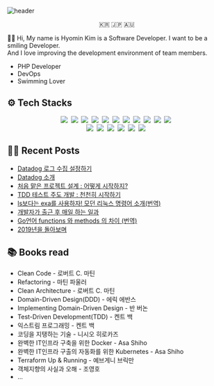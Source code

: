 ![header](https://capsule-render.vercel.app/api?type=waving&color=gradient&height=200&section=header&text=Defensive%20programming&fontSize=80)
<p align="center">🇰🇷 🇯🇵 🇦🇺 </p>
👋🏻  Hi, My name is Hyomin Kim is a Software Developer. I want to be a smiling Developer. <br>
And I love improving the development environment of team members. 

- PHP Developer
- DevOps
- Swimming Lover



## ⚙️ Tech Stacks
<p align="center">
  <img src="https://img.shields.io/badge/PHP-777BB4?&style=flat-square&logo=php&logoColor=white"/>&nbsp 
  <img src="https://img.shields.io/badge/Javascript-ffb13b?style=flat-square&logo=javascript&logoColor=white"/></a>&nbsp 
  <img src="https://img.shields.io/badge/Typescript-3178C6?style=flat-square&logo=typescript&logoColor=white"/></a>&nbsp 
  <img src="https://img.shields.io/badge/Vue.js-4FC08D?style=flat-square&logo=Vuedotjs&logoColor=white"/></a>&nbsp 
  <img src="https://img.shields.io/badge/React.js-61DAFB?style=flat-square&logo=React&logoColor=white"/></a>&nbsp 
  <img src="https://img.shields.io/badge/Next.js-000000?style=flat-square&logo=Nextdotjs&logoColor=white"/></a>&nbsp 
  <img src="https://img.shields.io/badge/Node.js-339933?style=flat-square&logo=Nodedotjs&logoColor=white"/></a>&nbsp 
  <img src="https://img.shields.io/badge/aws-333664?style=flat-square&logo=amazon-aws&logoColor=white"/></a>&nbsp 
  <img src="https://img.shields.io/badge/Mysql-E6B91E?style=flat-square&logo=MySql&logoColor=white"/></a>&nbsp 
  <img src="https://img.shields.io/badge/PostgreSQL-4169E1?style=flat-square&logo=PostgreSQL&logoColor=white"/></a>&nbsp 
  <img src="https://img.shields.io/badge/Linux-FCC624?style=flat-square&logo=Linux&logoColor=white"/></a>&nbsp 
  <br>
  <img src="https://img.shields.io/badge/Docker-2496ED?style=flat-square&logo=Docker&logoColor=white"/></a>&nbsp 
  <img src="https://img.shields.io/badge/Kubernetes-326CE5?style=flat-square&logo=Kubernetes&logoColor=white"/></a>&nbsp 
  <img src="https://img.shields.io/badge/Datadog-632CA6?style=flat-square&logo=Datadog&logoColor=white"/></a>&nbsp 
  <img src="https://img.shields.io/badge/GitHub%20Actions-2088FF?style=flat-square&logo=GitHub%20Actions&logoColor=white"/></a>&nbsp 
  <img src="https://img.shields.io/badge/CircleCI-343434?style=flat-square&logo=CircleCI&logoColor=white"/></a>&nbsp 
  <img src="https://img.shields.io/badge/Subversion-809CC9?style=flat-square&logo=Subversion&logoColor=white"/></a>&nbsp 
</p>
<p>
  <h3>
    
</h3>
  
</p>
    


## ✍🏻 Recent Posts
- [Datadog 로그 수집 설정하기](https://velog.io/@kameals/Datadog-log)
- [Datadog 소개](https://velog.io/@kameals/system-monitoring-datadog-intro)
- [처음 맡은 프로젝트 설계 : 어떻게 시작하지?](https://velog.io/@kameals/how-to-start-project)
- [TDD 테스트 주도 개발 : 천천히 시작하기](https://velog.io/@kameals/TDD-slow-start)
- [ls보다는 exa를 사용하자! 모던 리눅스 명령어 소개(번역)](https://velog.io/@kameals/modern-linux-command)
- [개발자가 출근 후 매일 하는 일과](https://velog.io/@kameals/developers-morning)
- [Go언어 functions 와 methods 의 차이 (번역)](https://velog.io/@kameals/Golang-functions-vs-methods)
- [2019년을 돌아보며](https://velog.io/@kameals/%EC%A3%BC%EB%8B%88%EC%96%B4-%EA%B0%9C%EB%B0%9C%EC%9E%90%EC%9D%98-2019%EB%85%84%EC%9D%84-%EB%8F%8C%EC%95%84%EB%B3%B4%EB%A9%B0)

## 📚 Books read
- Clean Code - 로버트 C. 마틴
- Refactoring - 마틴 파울러
- Clean Architecture - 로버트 C. 마틴
- Domain-Driven Design(DDD) - 에릭 에반스
- Implementing Domain-Driven Design - 반 버논
- Test-Driven Development(TDD) - 켄트 백
- 익스트림 프로그래밍 - 켄트 백
- 코딩을 지탱하는 기술 - 니시오 히로카즈
- 완벽한 IT인프라 구축을 위한 Docker - Asa Shiho
- 완벽한 IT인프라 구출의 자동화를 위한 Kubernetes - Asa Shiho
- Terraform Up & Running - 예브게니 브릭만
- 객체지향의 사실과 오해 - 조영호
- ...

